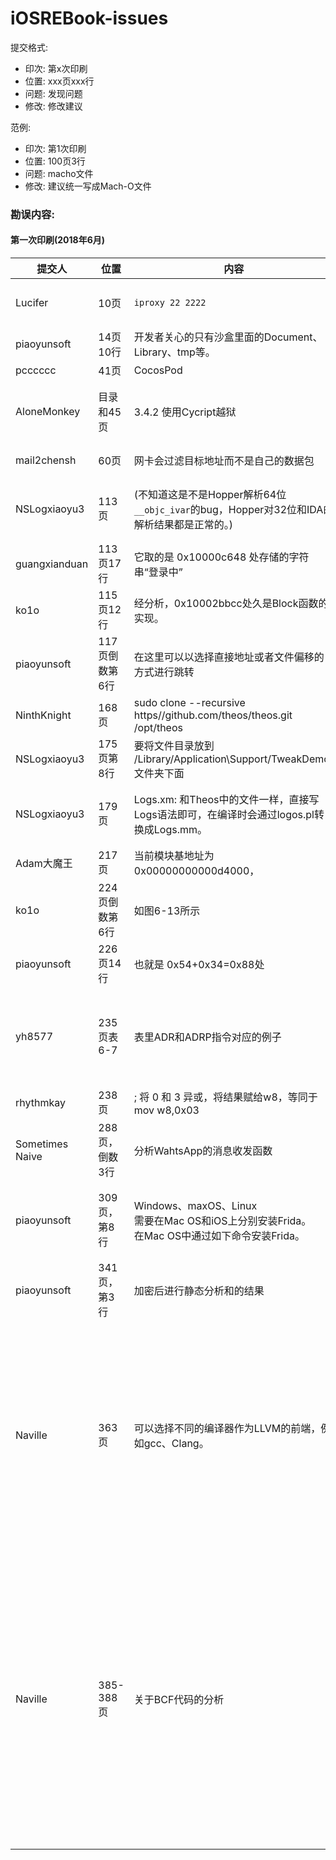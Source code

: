 # iOSREBook-issues

提交格式:

* 印次: 第x次印刷
* 位置: xxx页xxx行
* 问题: 发现问题
* 修改: 修改建议

范例:

* 印次: 第1次印刷
* 位置: 100页3行
* 问题: macho文件
* 修改: 建议统一写成Mach-O文件

### 勘误内容:

#### 第一次印刷(2018年6月)

|提交人|位置|内容|问题|修改|备注|
|---|---|---|---|---|---|
|Lucifer|10页|`iproxy 22 2222`|[issue12](https://github.com/AloneMonkey/iOSREBook-issues/issues/12)|`iproxy 2222 22`|端口写反了，是映射本地端口2222到设备的22端口|
|piaoyunsoft|14页10行|开发者关心的只有沙盒里面的Document、Library、tmp等。|[issue16](https://github.com/AloneMonkey/iOSREBook-issues/issues/16)|开发者关心的只有沙盒里面的Documents、Library、tmp等。|少了个s|
|pcccccc|41页|CocosPod|[issue8](https://github.com/AloneMonkey/iOSREBook-issues/issues/8)|CocoaPods|单词写错|
|AloneMonkey|目录和45页|3.4.2 使用Cycript越狱|[issue7](https://github.com/AloneMonkey/iOSREBook-issues/issues/7)|3.4.2 越狱使用Cycript|语义有误，不是使用Cycript越狱，而是在越狱环境下使用Cycript|
|mail2chensh|60页|网卡会过滤目标地址而不是自己的数据包|[issue10](https://github.com/AloneMonkey/iOSREBook-issues/issues/10)|网卡会过滤目标地址不是自己的数据包|多了个字|
|NSLogxiaoyu3|113页|(不知道这是不是Hopper解析64位`__objc_ivar`的bug，Hopper对32位和IDA的解析结果都是正常的。)|[issue9](https://github.com/AloneMonkey/iOSREBook-issues/issues/9)|(经验证，在用 Hopper 打开文件时取消勾选“Start automatic analysis after the file is loaded”复选框即可正常显示)|见issue。|
|guangxianduan|113页17行|它取的是 0x10000c648 处存储的字符串“登录中”|[issue22](https://github.com/AloneMonkey/iOSREBook-issues/issues/22)|它取的是 0x10003c3f0 处存储的字符串“登录中”|地址写错|
|ko1o|115页12行|经分析，0x10002bbcc处久是Block函数的实现。|[issue5](https://github.com/AloneMonkey/iOSREBook-issues/issues/5)|经分析，0x10002bbcc处就是Block函数的实现。|错别字|
|piaoyunsoft|117页倒数第6行|在这里可以以选择直接地址或者文件偏移的方式进行跳转|[issue17](https://github.com/AloneMonkey/iOSREBook-issues/issues/17)|在这里可以直接选择地址或者文件偏移进行跳转|语句不通|
|NinthKnight|168页|sudo clone --recursive https//github.com/theos/theos.git /opt/theos|[issue7](https://github.com/AloneMonkey/iOSREBook/issues/7)|sudo git clone --recursive https//github.com/theos/theos.git /opt/theos|少个git|
| NSLogxiaoyu3 |175页第8行|要将文件目录放到 /Library/Application\Support/TweakDemo/ 文件夹下面|[issue14](https://github.com/AloneMonkey/iOSREBook-issues/issues/14)|要将文件目录放到 /Library/Application\ Support/TweakDemo/ 文件夹下面|目录路径中少个空格|
|NSLogxiaoyu3|179页|Logs.xm: 和Theos中的文件一样，直接写Logs语法即可，在编译时会通过logos.pl转换成Logs.mm。|[issue13](https://github.com/AloneMonkey/iOSREBook-issues/issues/13)|Logos.xm: 和Theos中的文件一样，直接写Logos语法即可，在编译时会通过logos.pl转换成Logos.mm。|Logs改成成Logos|
|Adam大魔王|217页|当前模块基地址为0x00000000000d4000，|无|当前模块基地址为0x0000000000094000|基地址写错|
|ko1o|224页倒数第6行|如图6-13所示|[issue4](https://github.com/AloneMonkey/iOSREBook-issues/issues/4)|如图6-14所示|图的编号写错了|
|piaoyunsoft|226页14行|也就是 0x54+0x34=0x88处|[issue15](https://github.com/AloneMonkey/iOSREBook-issues/issues/15)|也就是 0x2D054+0x34=0x2D088处|地址写全|
|yh8577|235页表6-7|表里ADR和ADRP指令对应的例子|[issue6](https://github.com/AloneMonkey/iOSREBook-issues/issues/6)|ADR指令的例子修改为`ADR x1, #0x1234`，<br>ADRP指令的例子修改为`ADRP x1, #0x1234`，<br>ADRP指令对应的含义修改为`base=PC[];base<11:0> = Zeros(12);x1 = base + 0x1234;`|指令的例子写错了，ADRP的含义优化一下。|
|rhythmkay|238页|; 将 0 和 3 异或，将结果赋给w8，等同于mov w8,0x03|无|; 将 0 和 3 或，将结果赋给w8，等同于mov w8,0x03| 异或 改成 或|
|Sometimes Naive|288页，倒数3行|分析WahtsApp的消息收发函数|[issue11](https://github.com/AloneMonkey/iOSREBook-issues/issues/11)|分析WhatsApp的消息收发函数|错别字|
|piaoyunsoft|309页，第8行|Windows、maxOS、Linux<br>需要在Mac OS和iOS上分别安装Frida。<br>在Mac OS中通过如下命令安装Frida。|[issue18](https://github.com/AloneMonkey/iOSREBook-issues/issues/18)|Windows、macOS、Linux<br>需要在macOS和iOS上分别安装Frida。<br>在macOS中通过如下命令安装Frida。|统一使用macOS|
|piaoyunsoft|341页，第3行|加密后进行静态分析和的结果|[issue19](https://github.com/AloneMonkey/iOSREBook-issues/issues/19)|加密后进行静态分析的结果|多了个 和|
|Naville|363页|可以选择不同的编译器作为LLVM的前端，例如gcc、Clang。|[issue3](https://github.com/AloneMonkey/iOSREBook-issues/issues/3)|LLVM-GCC和Clang都可以作为LLVM的前端。|这里使用编译器不太恰当，gcc其实指的是LLVM-GCC，早期的LLVM没有一个完整的前端，社区使用GCC的前端去生成LLVM IR，这个修改后的GCC前端被称为["DragonEgg"](https://dragonegg.llvm.org/)，但是在LLVM 3之后就不再维护开发了，使用LLVM自己的前端[Clang](http://clang.llvm.org/)。|
|Naville|385-388页|关于BCF代码的分析|[issue1](https://github.com/AloneMonkey/iOSREBook-issues/issues/1)|暂时不修改|1. 在最后直接遍历删除DebugIntrinsics也是一种方法。 <br> 2. EHPad过滤问题，其实解释都是说明同一个问题。 <br> 3. c++ 头文件没找到的问题，笔者暂时没有带libcxx试过，不过目前把头文件加上include search path就行。 <br> 4. 这里通过opt加载只是一个例子，后面的内容也说明可以直接加到PassManager编译成静态库。|


